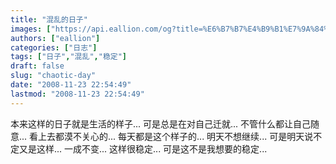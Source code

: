 ```yaml
---
title: "混乱的日子"
images: ["https://api.eallion.com/og?title=%E6%B7%B7%E4%B9%B1%E7%9A%84%E6%97%A5%E5%AD%90"]
authors: ["eallion"]
categories: ["日志"]
tags: ["日子","混乱","稳定"]
draft: false
slug: "chaotic-day"
date: "2008-11-23 22:54:49"
lastmod: "2008-11-23 22:54:49"
---
```


本来这样的日子就是生活的样子...
可是总是在对自己迁就...
不管什么都让自己随意...
看上去都漠不关心的...
每天都是这个样子的...
明天不想继续...
可是明天说不定又是这样...
一成不变...
这样很稳定...
可是这不是我想要的稳定...
